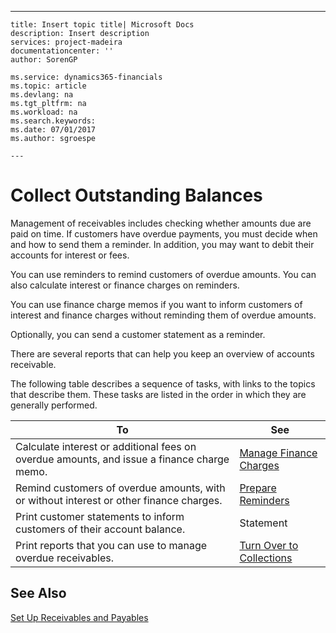 ---
    title: Insert topic title| Microsoft Docs
    description: Insert description
    services: project-madeira
    documentationcenter: ''
    author: SorenGP

    ms.service: dynamics365-financials
    ms.topic: article
    ms.devlang: na
    ms.tgt_pltfrm: na
    ms.workload: na
    ms.search.keywords:
    ms.date: 07/01/2017
    ms.author: sgroespe

    ---
# Collect Outstanding Balances
Management of receivables includes checking whether amounts due are paid on time. If customers have overdue payments, you must decide when and how to send them a reminder. In addition, you may want to debit their accounts for interest or fees.  
  
 You can use reminders to remind customers of overdue amounts. You can also calculate interest or finance charges on reminders.  
  
 You can use finance charge memos if you want to inform customers of interest and finance charges without reminding them of overdue amounts.  
  
 Optionally, you can send a customer statement as a reminder.  
  
 There are several reports that can help you keep an overview of accounts receivable.  
  
 The following table describes a sequence of tasks, with links to the topics that describe them. These tasks are listed in the order in which they are generally performed.  
  
|**To**|**See**|  
|------------|-------------|  
|Calculate interest or additional fees on overdue amounts, and issue a finance charge memo.|[Manage Finance Charges](../Finance/manage-finance-charges.md)|  
|Remind customers of overdue amounts, with or without interest or other finance charges.|[Prepare Reminders](../Finance/prepare-reminders.md)|  
|Print customer statements to inform customers of their account balance.|Statement|  
|Print reports that you can use to manage overdue receivables.|[Turn Over to Collections](../Finance/turn-over-to-collections.md)|  
  
## See Also  
 [Set Up Receivables and Payables](../Finance/set-up-receivables-and-payables.md)